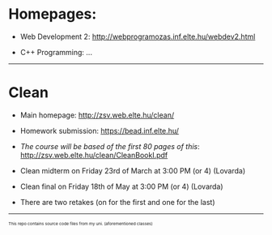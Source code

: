 # Homepages:

* Web Development 2: http://webprogramozas.inf.elte.hu/webdev2.html

* C++ Programming: ...
------------------

# Clean

* Main homepage:    http://zsv.web.elte.hu/clean/
* Homework submission: https://bead.inf.elte.hu/
* _The course will be based of the first 80 pages of this_: http://zsv.web.elte.hu/clean/CleanBookI.pdf

* Clean midterm on Friday 23rd of March at 3:00 PM (or 4) (Lovarda)
* Clean final on Friday 18th of May at 3:00 PM (or 4) (Lovarda)
* There are two retakes (on for the first and one for the last)

---

<div style="font-size: 8px;"> This repo contains source code files from my uni. (aforementioned classes)</div>
